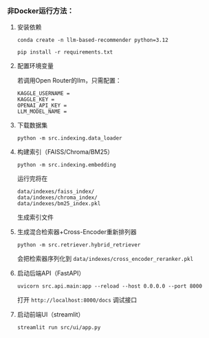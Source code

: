 ### 非Docker运行方法：

1. 安装依赖

   ```
   conda create -n llm-based-recommender python=3.12
   ```

   ```
   pip install -r requirements.txt
   ```

2. 配置环境变量

   若调用Open Router的llm，只需配置：

   ```
   KAGGLE_USERNAME = 
   KAGGLE_KEY = 
   OPENAI_API_KEY = 
   LLM_MODEL_NAME = 
   ```

3. 下载数据集

   ```
   python -m src.indexing.data_loader
   ```

4. 构建索引（FAISS/Chroma/BM25）

   ```
   python -m src.indexing.embedding
   ```

   运行完将在

   ```
   data/indexes/faiss_index/
   data/indexes/chroma_index/
   data/indexes/bm25_index.pkl
   ```

   生成索引文件

5. 生成混合检索器+Cross-Encoder重新排列器

   ```
   python -m src.retriever.hybrid_retriever
   ```

   会把检索器序列化到 `data/indexes/cross_encoder_reranker.pkl`

6. 启动后端API（FastAPI）

   ```
   uvicorn src.api.main:app --reload --host 0.0.0.0 --port 8000
   ```

   打开 `http://localhost:8000/docs` 调试接口

7. 启动前端UI（streamlit）

   ```
   streamlit run src/ui/app.py
   ```

   
